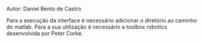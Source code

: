 Autor: Daniel Bento de Castro

Para a execução da interface é necessário adicionar o diretório ao caminho do matlab.
Para a sua utilização é necessário a toolbox robotics desenvolvida por Peter Corke.